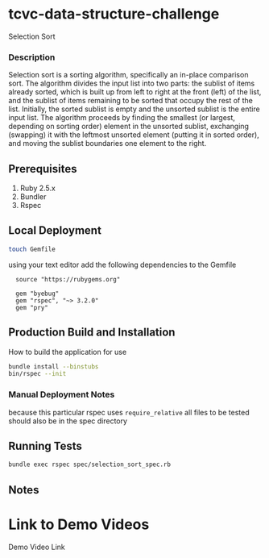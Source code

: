 # tcvc-data-structure-challenge
Selection Sort

### Description

Selection sort is a sorting algorithm, specifically an in-place comparison sort.
The algorithm divides the input list into two parts: the sublist of items already sorted,
which is built up from left to right at the front (left) of the list, and the sublist of
items remaining to be sorted that occupy the rest of the list. Initially, the sorted
sublist is empty and the unsorted sublist is the entire input list. The algorithm proceeds
by finding the smallest (or largest, depending on sorting order) element in the unsorted
sublist, exchanging (swapping) it with the leftmost unsorted element (putting it in sorted order),
and moving the sublist boundaries one element to the right.

## Prerequisites
1. Ruby 2.5.x
2. Bundler
3. Rspec

## Local Deployment
```bash
touch Gemfile
```
using your text editor add the following dependencies to the Gemfile

```
  source "https://rubygems.org"

  gem "byebug"
  gem "rspec", "~> 3.2.0"
  gem "pry"
```


## Production Build and Installation
How to build the application for use
```bash
bundle install --binstubs
bin/rspec --init
```

### Manual Deployment Notes
because this particular rspec uses `require_relative` 
all files to be tested should also be in the spec directory

## Running Tests
```bash
bundle exec rspec spec/selection_sort_spec.rb
```
## Notes

# Link to Demo Videos
Demo Video Link
